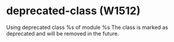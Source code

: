 # deprecated-class (W1512)

Using deprecated class %s of module %s The class is marked as deprecated
and will be removed in the future.
